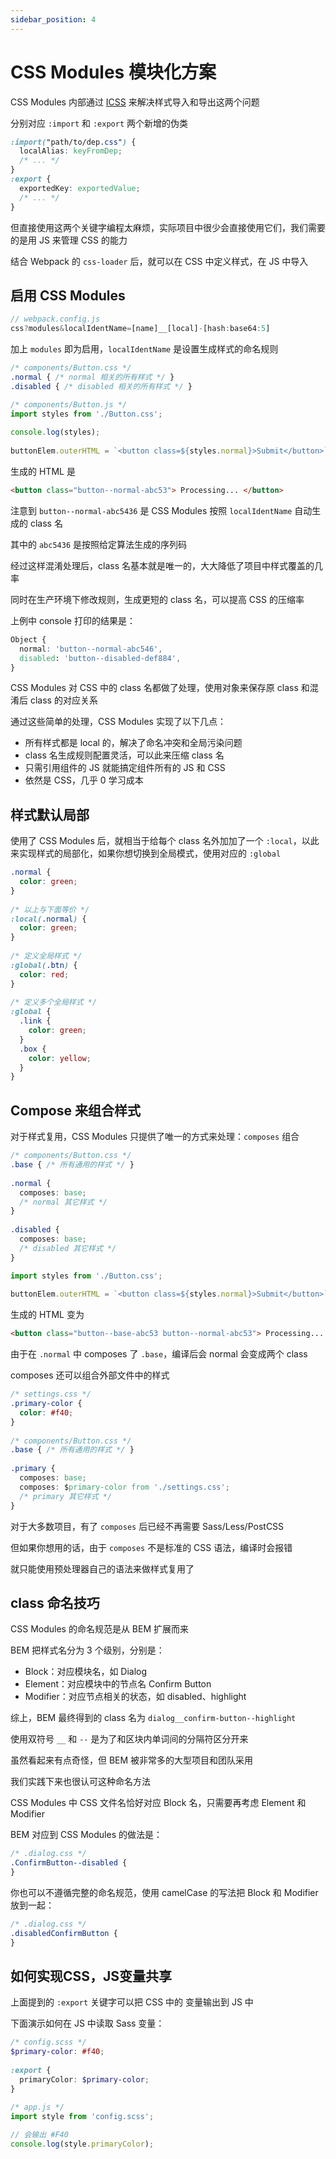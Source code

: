 ```yaml
---
sidebar_position: 4
---
```


# CSS Modules 模块化方案

CSS Modules 内部通过 [ICSS](https://github.com/css-modules/icss) 来解决样式导入和导出这两个问题

分别对应 `:import` 和 `:export` 两个新增的伪类

```css
:import("path/to/dep.css") {
  localAlias: keyFromDep;
  /* ... */
}
:export {
  exportedKey: exportedValue;
  /* ... */
}
```

但直接使用这两个关键字编程太麻烦，实际项目中很少会直接使用它们，我们需要的是用 JS 来管理 CSS 的能力

结合 Webpack 的 `css-loader` 后，就可以在 CSS 中定义样式，在 JS 中导入

## 启用 CSS Modules

```javascript
// webpack.config.js
css?modules&localIdentName=[name]__[local]-[hash:base64:5]
```

加上 `modules` 即为启用，`localIdentName` 是设置生成样式的命名规则

```css
/* components/Button.css */
.normal { /* normal 相关的所有样式 */ }
.disabled { /* disabled 相关的所有样式 */ }
```

```javascript
/* components/Button.js */
import styles from './Button.css';
 
console.log(styles);
 
buttonElem.outerHTML = `<button class=${styles.normal}>Submit</button>`
```

生成的 HTML 是

```html
<button class="button--normal-abc53"> Processing... </button>
```

注意到 `button--normal-abc5436` 是 CSS Modules 按照 `localIdentName` 自动生成的 class 名

其中的 `abc5436` 是按照给定算法生成的序列码

经过这样混淆处理后，class 名基本就是唯一的，大大降低了项目中样式覆盖的几率

同时在生产环境下修改规则，生成更短的 class 名，可以提高 CSS 的压缩率

上例中 console 打印的结果是：

```css
Object {
  normal: 'button--normal-abc546',
  disabled: 'button--disabled-def884',
}
```

CSS Modules 对 CSS 中的 class 名都做了处理，使用对象来保存原 class 和混淆后 class 的对应关系

通过这些简单的处理，CSS Modules 实现了以下几点：

- 所有样式都是 local 的，解决了命名冲突和全局污染问题
- class 名生成规则配置灵活，可以此来压缩 class 名
- 只需引用组件的 JS 就能搞定组件所有的 JS 和 CSS
- 依然是 CSS，几乎 0 学习成本

## 样式默认局部

使用了 CSS Modules 后，就相当于给每个 class 名外加加了一个 `:local`，以此来实现样式的局部化，如果你想切换到全局模式，使用对应的 `:global`

```css
.normal {
  color: green;
}
 
/* 以上与下面等价 */
:local(.normal) {
  color: green; 
}
 
/* 定义全局样式 */
:global(.btn) {
  color: red;
}
 
/* 定义多个全局样式 */
:global {
  .link {
    color: green;
  }
  .box {
    color: yellow;
  }
}
```

## Compose 来组合样式

对于样式复用，CSS Modules 只提供了唯一的方式来处理：`composes` 组合

```css
/* components/Button.css */
.base { /* 所有通用的样式 */ }
 
.normal {
  composes: base;
  /* normal 其它样式 */
}
 
.disabled {
  composes: base;
  /* disabled 其它样式 */
}
```

```javascript
import styles from './Button.css';
 
buttonElem.outerHTML = `<button class=${styles.normal}>Submit</button>`
```

生成的 HTML 变为

```html
<button class="button--base-abc53 button--normal-abc53"> Processing... </button>
```

由于在 `.normal` 中 composes 了 `.base`，编译后会 normal 会变成两个 class

composes 还可以组合外部文件中的样式

```css
/* settings.css */
.primary-color {
  color: #f40;
}
 
/* components/Button.css */
.base { /* 所有通用的样式 */ }
 
.primary {
  composes: base;
  composes: $primary-color from './settings.css';
  /* primary 其它样式 */
}
```

对于大多数项目，有了 `composes` 后已经不再需要 Sass/Less/PostCSS

但如果你想用的话，由于 `composes` 不是标准的 CSS 语法，编译时会报错

就只能使用预处理器自己的语法来做样式复用了

## class 命名技巧

CSS Modules 的命名规范是从 BEM 扩展而来

BEM 把样式名分为 3 个级别，分别是：

- Block：对应模块名，如 Dialog
- Element：对应模块中的节点名 Confirm Button
- Modifier：对应节点相关的状态，如 disabled、highlight

综上，BEM 最终得到的 class 名为 `dialog__confirm-button--highlight`

使用双符号 `__` 和 `--` 是为了和区块内单词间的分隔符区分开来

虽然看起来有点奇怪，但 BEM 被非常多的大型项目和团队采用

我们实践下来也很认可这种命名方法

CSS Modules 中 CSS 文件名恰好对应 Block 名，只需要再考虑 Element 和 Modifier

BEM 对应到 CSS Modules 的做法是：

```css
/* .dialog.css */
.ConfirmButton--disabled {
}
```

你也可以不遵循完整的命名规范，使用 camelCase 的写法把 Block 和 Modifier 放到一起：

```css
/* .dialog.css */
.disabledConfirmButton {
}
```

## 如何实现CSS，JS变量共享

上面提到的 `:export` 关键字可以把 CSS 中的 变量输出到 JS 中

下面演示如何在 JS 中读取 Sass 变量：

```scss
/* config.scss */
$primary-color: #f40;
 
:export {
  primaryColor: $primary-color;
}
```

```javascript
/* app.js */
import style from 'config.scss';
 
// 会输出 #F40
console.log(style.primaryColor);
```

